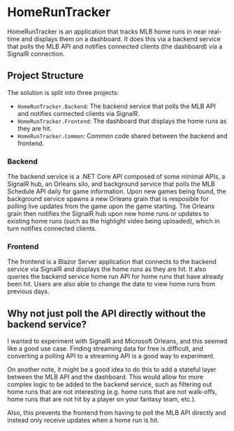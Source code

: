 # HomeRunTracker

HomeRunTracker is an application that tracks MLB home runs in near real-time and displays them on a dashboard. It does this via a backend service that polls the MLB API and notifies connected clients (the dashboard) via a SignalR connection.

## Project Structure

The solution is split into three projects:

- `HomeRunTracker.Backend`: The backend service that polls the MLB API and notifies connected clients via SignalR.
- `HomeRunTracker.Frontend`: The dashboard that displays the home runs as they are hit.
- `HomeRunTracker.Common`: Common code shared between the backend and frontend.

### Backend

The backend service is a .NET Core API composed of some minimal APIs, a SignalR hub, an Orleans silo, and background service that polls the MLB Schedule API daily for game information. Upon new games being found, the background service spawns a new Orleans grain that is resposible for polling live updates from the game upon the game starting. The Orleans grain then notifies the SignalR hub upon new home runs or updates to existing home runs (such as the highlight video being uploaded), which in turn notifies connected clients.

### Frontend

The frontend is a Blazor Server application that connects to the backend service via SignalR and displays the home runs as they are hit. It also queries the backend service home run API for home runs that have already been hit. Users are also able to change the date to view home runs from previous days.

## Why not just poll the API directly without the backend service?

I wanted to experiment with SignalR and Microsoft Orleans, and this seemed like a good use case. Finding streaming data for free is difficult, and converting a polling API to a streaming API is a good way to experiment.

On another note, it might be a good idea to do this to add a stateful layer between the MLB API and the dashboard. This would allow for more complex logic to be added to the backend service, such as filtering out home runs that are not interesting (e.g. home runs that are not walk-offs, home runs that are not hit by a player on your fantasy team, etc.).

Also, this prevents the frontend from having to poll the MLB API directly and instead only receive updates when a home run is hit.